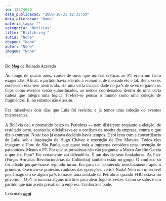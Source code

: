 ```yaml
---
id: 12374059
data_publicacao: "2006-10-31 12:33:00"
data_alteracao: "None"
materia_tags: ""
categoria: "Notícias"
title: "Blitzkrieg "
sutia: "None"
chapeu: "None"
autor: "None"
imagem: "None"
---
```

<p><B><FONT size=4></p>
<p><P></B></FONT><FONT face=Verdana>Do <STRONG><EM><FONT color=mediumblue><A href=\"https://veja.abril.com.br/blogs/reinaldo/\" target=_blank>blog</A></FONT></EM></STRONG> de Reinado Azevedo</FONT></P></p>
<p><P align=justify><FONT face=Verdana>Ao longo de quatro anos, cansei de ouvir que minhas cr?ticas ao PT eram um tanto exageradas. Afinal, o partido havia aderido à economia de mercado etc e tal. Bem, vocês conhecem essa tese aborrecida. Há uma certa incapacidade no pa?s de se enxergarem os fatos como eventos senão subordinados, ao menos coordenados, dentro de uma certa cadeia que integra uma lógica. Prefere-se pensar o mundo como uma coleção de fragmentos. E, no entanto, não é assim.<BR><BR>Faz miseráveis dois dias que Lula foi reeleito, e já temos uma coleção de eventos interessantes.<BR><BR>A Bol?via deu o prometido beiço na Petrobras — nem disfarçou: enquanto a eleição, de resultado certo, acontecia, oficializava-se o confisco da receita da empresa, contra o que diz o contrato. Nota: isso já estava decidido havia tempos. E foi feito com a concordância de Lula, sob a inspiração de Hugo Chávez e execução de Evo Morales. Todos eles integram o Foro de São Paulo, que quase toda a imprensa considera uma invenção de paranóicos. Menos o PT. Por que os jornalistas não vão perguntar a Marco Aurélio Garcia o que é o Foro? Ele certamente vai defendê-lo. É um dos de seus fundadores. As Farc (Forças Armadas Revolucionárias da Colômbia) também estão no grupo. O confisco só foi adiado porque houve segundo turno. Era para ter acontecido imediatamente após o primeiro. Ouviram-se protestos ruidosos das oposições, certo? Nada! Nem um miserável pio. Imaginem se algum pa?s tomasse uma unidade da Petrobras quando FHC estava no governo... O PT arrumaria alguns mártires para atear fogo às vestes. Como se sabe, é um partido que não aceita privatizar a empresa. Confiscá-la pode.</FONT></P></p>
<p><P align=justify><FONT face=Verdana>Leia mais <STRONG><EM><FONT color=mediumblue><A href=\"https://veja.abril.com.br/blogs/reinaldo/\" target=_blank>aqui</A></FONT></EM></STRONG>.</FONT></P> </p>
